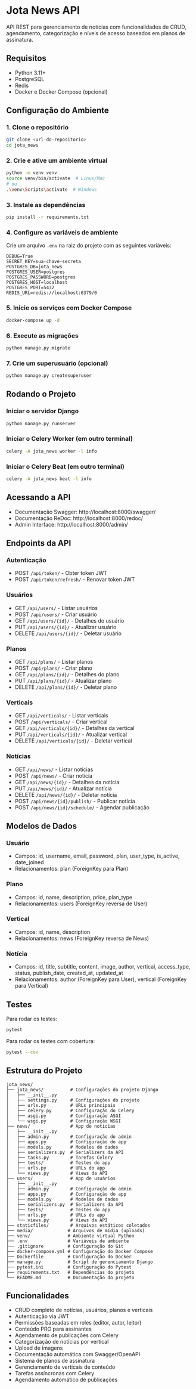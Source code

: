 # Jota News API

API REST para gerenciamento de notícias com funcionalidades de CRUD, agendamento, categorização e níveis de acesso baseados em planos de assinatura.

## Requisitos

- Python 3.11+
- PostgreSQL
- Redis
- Docker e Docker Compose (opcional)

## Configuração do Ambiente

### 1. Clone o repositório
```bash
git clone <url-do-repositorio>
cd jota_news
```

### 2. Crie e ative um ambiente virtual
```bash
python -m venv venv
source venv/bin/activate  # Linux/Mac
# ou
.\venv\Scripts\activate  # Windows
```

### 3. Instale as dependências
```bash
pip install -r requirements.txt
```

### 4. Configure as variáveis de ambiente
Crie um arquivo `.env` na raiz do projeto com as seguintes variáveis:
```env
DEBUG=True
SECRET_KEY=sua-chave-secreta
POSTGRES_DB=jota_news
POSTGRES_USER=postgres
POSTGRES_PASSWORD=postgres
POSTGRES_HOST=localhost
POSTGRES_PORT=5432
REDIS_URL=redis://localhost:6379/0
```

### 5. Inicie os serviços com Docker Compose
```bash
docker-compose up -d
```

### 6. Execute as migrações
```bash
python manage.py migrate
```

### 7. Crie um superusuário (opcional)
```bash
python manage.py createsuperuser
```

## Rodando o Projeto

### Iniciar o servidor Django
```bash
python manage.py runserver
```

### Iniciar o Celery Worker (em outro terminal)
```bash
celery -A jota_news worker -l info
```

### Iniciar o Celery Beat (em outro terminal)
```bash
celery -A jota_news beat -l info
```

## Acessando a API

- Documentação Swagger: http://localhost:8000/swagger/
- Documentação ReDoc: http://localhost:8000/redoc/
- Admin Interface: http://localhost:8000/admin/

## Endpoints da API

### Autenticação
- POST `/api/token/` - Obter token JWT
- POST `/api/token/refresh/` - Renovar token JWT

### Usuários
- GET `/api/users/` - Listar usuários
- POST `/api/users/` - Criar usuário
- GET `/api/users/{id}/` - Detalhes do usuário
- PUT `/api/users/{id}/` - Atualizar usuário
- DELETE `/api/users/{id}/` - Deletar usuário

### Planos
- GET `/api/plans/` - Listar planos
- POST `/api/plans/` - Criar plano
- GET `/api/plans/{id}/` - Detalhes do plano
- PUT `/api/plans/{id}/` - Atualizar plano
- DELETE `/api/plans/{id}/` - Deletar plano

### Verticais
- GET `/api/verticals/` - Listar verticais
- POST `/api/verticals/` - Criar vertical
- GET `/api/verticals/{id}/` - Detalhes da vertical
- PUT `/api/verticals/{id}/` - Atualizar vertical
- DELETE `/api/verticals/{id}/` - Deletar vertical

### Notícias
- GET `/api/news/` - Listar notícias
- POST `/api/news/` - Criar notícia
- GET `/api/news/{id}/` - Detalhes da notícia
- PUT `/api/news/{id}/` - Atualizar notícia
- DELETE `/api/news/{id}/` - Deletar notícia
- POST `/api/news/{id}/publish/` - Publicar notícia
- POST `/api/news/{id}/schedule/` - Agendar publicação

## Modelos de Dados

### Usuário
- Campos: id, username, email, password, plan, user_type, is_active, date_joined
- Relacionamentos: plan (ForeignKey para Plan)

### Plano
- Campos: id, name, description, price, plan_type
- Relacionamentos: users (ForeignKey reversa de User)

### Vertical
- Campos: id, name, description
- Relacionamentos: news (ForeignKey reversa de News)

### Notícia
- Campos: id, title, subtitle, content, image, author, vertical, access_type, status, publish_date, created_at, updated_at
- Relacionamentos: author (ForeignKey para User), vertical (ForeignKey para Vertical)

## Testes

Para rodar os testes:
```bash
pytest
```

Para rodar os testes com cobertura:
```bash
pytest --cov
```

## Estrutura do Projeto

```
jota_news/
├── jota_news/          # Configurações do projeto Django
│   ├── __init__.py
│   ├── settings.py     # Configurações do projeto
│   ├── urls.py         # URLs principais
│   ├── celery.py       # Configuração do Celery
│   ├── asgi.py         # Configuração ASGI
│   └── wsgi.py         # Configuração WSGI
├── news/               # App de notícias
│   ├── __init__.py
│   ├── admin.py        # Configuração do admin
│   ├── apps.py         # Configuração do app
│   ├── models.py       # Modelos de dados
│   ├── serializers.py  # Serializers da API
│   ├── tasks.py        # Tarefas Celery
│   ├── tests/          # Testes do app
│   ├── urls.py         # URLs do app
│   └── views.py        # Views da API
├── users/              # App de usuários
│   ├── __init__.py
│   ├── admin.py        # Configuração do admin
│   ├── apps.py         # Configuração do app
│   ├── models.py       # Modelos de dados
│   ├── serializers.py  # Serializers da API
│   ├── tests/          # Testes do app
│   ├── urls.py         # URLs do app
│   └── views.py        # Views da API
├── staticfiles/        # Arquivos estáticos coletados
├── media/             # Arquivos de mídia (uploads)
├── venv/              # Ambiente virtual Python
├── .env               # Variáveis de ambiente
├── .gitignore         # Configuração do Git
├── docker-compose.yml # Configuração do Docker Compose
├── Dockerfile         # Configuração do Docker
├── manage.py          # Script de gerenciamento Django
├── pytest.ini         # Configuração do Pytest
├── requirements.txt   # Dependências do projeto
└── README.md          # Documentação do projeto
```

## Funcionalidades

- CRUD completo de notícias, usuários, planos e verticais
- Autenticação via JWT
- Permissões baseadas em roles (editor, autor, leitor)
- Conteúdo PRO para assinantes
- Agendamento de publicações com Celery
- Categorização de notícias por vertical
- Upload de imagens
- Documentação automática com Swagger/OpenAPI
- Sistema de planos de assinatura
- Gerenciamento de verticais de conteúdo
- Tarefas assíncronas com Celery
- Agendamento automático de publicações
